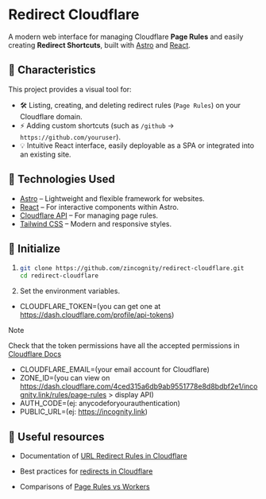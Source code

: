 # Redirect Cloudflare

A modern web interface for managing Cloudflare **Page Rules** and easily
creating **Redirect Shortcuts**, built with [Astro](https://astro.build/) and
[React](https://react.dev/).

## 🚀 Characteristics

This project provides a visual tool for:

- 🛠️ Listing, creating, and deleting redirect rules (`Page Rules`) on your
  Cloudflare domain.
- ⚡ Adding custom shortcuts (such as `/github` →
  `https://github.com/youruser`).
- 💡 Intuitive React interface, easily deployable as a SPA or integrated into an
  existing site.

## 🧰 Technologies Used

- [Astro](https://astro.build/) – Lightweight and flexible framework for
  websites.
- [React](https://react.dev/) – For interactive components within Astro.
- [Cloudflare API](https://developers.cloudflare.com/api/resources/page_rules/methods/list/)
  – For managing page rules.
- [Tailwind CSS](https://tailwindcss.com/) – Modern and responsive styles.

## 🧭 Initialize

1. ```bash
   git clone https://github.com/zincognity/redirect-cloudflare.git
   cd redirect-cloudflare
   ```

2. Set the environment variables.

- CLOUDFLARE_TOKEN=(you can get one at
  <https://dash.cloudflare.com/profile/api-tokens>)

> [!NOTE]
> Check that the token permissions have all the accepted permissions in
> [Cloudflare Docs](https://developers.cloudflare.com/api/resources/page_rules/methods/list/)

- CLOUDFLARE_EMAIL=(your email account for Cloudflare)
- ZONE_ID=(you can view on
  <https://dash.cloudflare.com/4ced315a6db9ab9551778e8d8bdbf2e1/incognity.link/rules/page-rules> >
  display API)
- AUTH_CODE=(ej: anycodeforyourauthentication)
- PUBLIC_URL=(ej: <https://incognity.link>)

## 🔗 Useful resources

- Documentation of
  [URL Redirect Rules in Cloudflare](https://developers.cloudflare.com/rules/url-forwarding/?utm_source=chatgpt.com)

- Best practices for
  [redirects in Cloudflare](https://noamlerner.com/posts/cloudflare_page_rule/?utm_source=chatgpt.com)

- Comparisons of
  [Page Rules vs Workers](https://developers.cloudflare.com/rules/url-forwarding/?utm_source=chatgpt.com)
